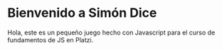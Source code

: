 # Bienvenido a Simón Dice

Hola, este es un pequeño juego hecho con Javascript para el curso de fundamentos de JS en Platzi. 
